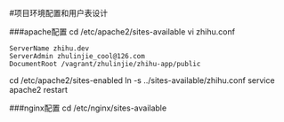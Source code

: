 #项目环境配置和用户表设计

###apache配置
cd /etc/apache2/sites-available
vi zhihu.conf
```
ServerName zhihu.dev
ServerAdmin zhulinjie_cool@126.com
DocumentRoot /vagrant/zhulinjie/zhihu-app/public
```

cd /etc/apache2/sites-enabled
ln -s ../sites-available/zhihu.conf
service apache2 restart

###nginx配置
cd /etc/nginx/sites-available
